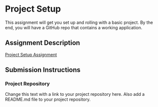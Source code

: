 # Project Setup
This assignment will get you set up and rolling with a basic project. By the end, you will have a GitHub repo that
contains a working application.

## Assignment Description
[Project Setup Assignment](https://education.launchcode.org/liftoff/assignments/project-setup/)

## Submission Instructions

### Project Repository
Change this text with a link to your project repository here. Also add a README.md file to your project repository.